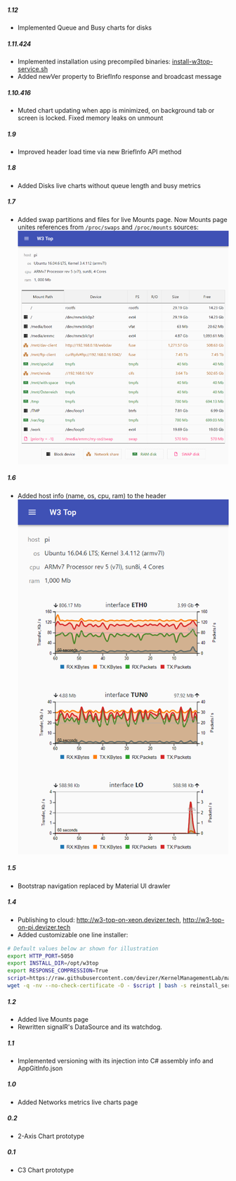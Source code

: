 ##### 1.12
- Implemented Queue and Busy charts for disks
##### 1.11.424
- Implemented installation using precompiled binaries: [install-w3top-service.sh](https://github.com/devizer/w3top-bin#reinstallation-of-precompiled-binaries)
- Added newVer property to BriefInfo response and broadcast message
##### 1.10.416
- Muted chart updating when app is minimized, on background tab or screen is locked. Fixed memory leaks on unmount
##### 1.9
- Improved header load time via new BriefInfo API method
##### 1.8
- Added Disks live charts without queue length and busy metrics
##### 1.7
- Added swap partitions and files for live Mounts page. Now Mounts page unites references from `/proc/swaps` and `/proc/mounts` sources:
![Mounts](https://github.com/devizer/KernelManagementLab/raw/master/images/Mounts-and-Swaps-v2.png "mounts and swaps") 
##### 1.6 
- Added host info (name, os, cpu, ram) to the header
![Mounts](https://github.com/devizer/KernelManagementLab/raw/master/images/Networks-Live-Chart.png "Network metrics live chart")
##### 1.5
- Bootstrap navigation replaced by Material UI drawler
##### 1.4 
- Publishing to cloud: http://w3-top-on-xeon.devizer.tech, http://w3-top-on-pi.devizer.tech
- Added customizable one line installer:
```bash
# Default values below ar shown for illustration
export HTTP_PORT=5050
export INSTALL_DIR=/opt/w3top
export RESPONSE_COMPRESSION=True
script=https://raw.githubusercontent.com/devizer/KernelManagementLab/master/build-w3-dashboard.sh
wget -q -nv --no-check-certificate -O - $script | bash -s reinstall_service 
```
 
##### 1.2
- Added live Mounts page
- Rewritten signalR's DataSource and its watchdog.
##### 1.1
- Implemented versioning with its injection into C# assembly info and AppGitInfo.json
##### 1.0
- Added Networks metrics live charts page
##### 0.2
- 2-Axis Chart prototype
##### 0.1
- C3 Chart prototype
